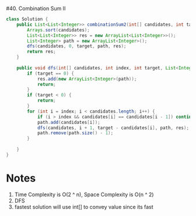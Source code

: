 #40. Combination Sum II

```java
class Solution {
    public List<List<Integer>> combinationSum2(int[] candidates, int target) {
        Arrays.sort(candidates);
        List<List<Integer>> res = new ArrayList<List<Integer>>();
        List<Integer> path = new ArrayList<Integer>();
        dfs(candidates, 0, target, path, res);
        return res;
    }
    
    public void dfs(int[] candidates, int index, int target, List<Integer> path, List<List<Integer>> res) {
        if (target == 0) {
            res.add(new ArrayList<Integer>(path));
            return;
        }
        if (target < 0) {
            return;
        }
        for (int i = index; i < candidates.length; i++) {
            if (i > index && candidates[i] == candidates[i - 1]) continue;
            path.add(candidates[i]);
            dfs(candidates, i + 1, target - candidates[i], path, res);
            path.remove(path.size() - 1);
        }
        
    }
}
```

# Notes

1. Time Complexity is O(2 ^ n), Space Complexity is O(n ^ 2)
2. DFS
3. fastest solution will use int[] to convey value since its fast